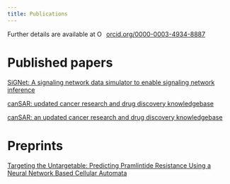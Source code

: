 ```yaml
---
title: Publications
---
```


Further details are available at <a href="https://orcid.org/0000-0003-4934-8887" target="orcid.widget" rel="noopener noreferrer" style="vertical-align:top;"><img src="https://orcid.org/sites/default/files/images/orcid_16x16.png" style="width:1em;margin-right:.5em;" alt="ORCID iD icon">orcid.org/0000-0003-4934-8887</a>

# Published papers
[SiGNet: A signaling network data simulator to enable signaling network inference](http://journals.plos.org/plosone/article?id=10.1371/journal.pone.0177701)

[canSAR: updated cancer research and drug discovery knowledgebase](http://www.ncbi.nlm.nih.gov/pubmed/24304894)

[canSAR: an updated cancer research and drug discovery knowledgebase](http://www.ncbi.nlm.nih.gov/pubmed/26673713)

# Preprints
[Targeting the Untargetable: Predicting Pramlintide Resistance Using a Neural Network Based Cellular Automata](https://www.biorxiv.org/content/early/2017/11/11/211383)
